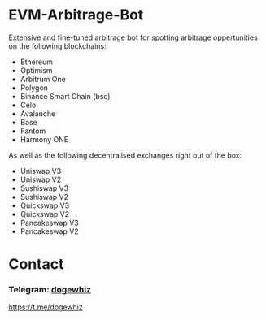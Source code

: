 # EVM-Arbitrage-Bot

Extensive and fine-tuned arbitrage bot for spotting arbitrage oppertunities on the following blockchains:

- Ethereum
- Optimism
- Arbitrum One
- Polygon
- Binance Smart Chain (bsc)
- Celo
- Avalanche
- Base
- Fantom
- Harmony ONE

As well as the following decentralised exchanges right out of the box:

- Uniswap V3
- Uniswap V2
- Sushiswap V3
- Sushiswap V2
- Quickswap V3
- Quickswap V2
- Pancakeswap V3
- Pancakeswap V2

# Contact

### Telegram: [dogewhiz](https://t.me/dogewhiz)   
https://t.me/dogewhiz

